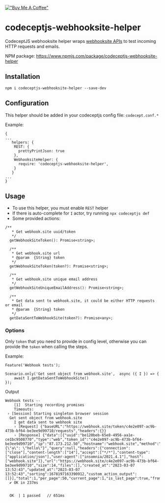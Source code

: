 [!["Buy Me A Coffee"](https://www.buymeacoffee.com/assets/img/custom_images/orange_img.png)](https://www.buymeacoffee.com/peternguyew)

# codeceptjs-webhooksite-helper

CodeceptJS webhooksite helper wraps [webhooksite APIs](https://docs.webhook.site/api/about.html) to test incoming HTTP requests and emails. 

NPM package: <https://www.npmjs.com/package/codeceptjs-webhooksite-helper>

## Installation

`npm i codeceptjs-webhooksite-helper --save-dev`

## Configuration

This helper should be added in your codeceptjs config file: `codecept.conf.*`

Example:

```
{
...
   helpers: {
    REST: {
      prettyPrintJson: true
    },
    WebhooksiteHelper: {
      require: 'codeceptjs-webhooksite-helper',
    }
   }
...
}
```

## Usage

- To use this helper, you must enable `REST` helper
- If there is auto-complete for `I` actor, try running `npx codeceptjs def`
- Some provided actions:

```
/**
   * Get webhook.site uuid/token
   */
  getWebhookSiteToken(): Promise<string>;

  /**
   * Get webhook.site url
   * @param  {String} token
   */
  getWebhookSiteToken(token?): Promise<string>;

  /**
   * Get webhook.site unique email address
   */
  getWebhookSiteUniqueEmailAddress(): Promise<string>;

  /**
   * Get data sent to webhook.site, it could be either HTTP requests or email
   * @param  {String} token
   */
  getDataSentToWebhookSite(token?): Promise<any>;
```

### Options

Only `token` that you need to provide in config level, otherwise you can provide the `token` when calling the steps.

Example:
```
Feature('Webhook tests');

Scenario.only('Get sent object from webhook.site',  async ({ I }) => {
    await I.getDataSentToWebhookSite()
});
```

Output

```
Webhook tests --
    [1]  Starting recording promises
    Timeouts: 
 › [Session] Starting singleton browser session
  Get sent object from webhook.site
    I get data sent to webhook site 
    › [Request] {"baseURL":"https://webhook.site/token/c4e2e097-ac9b-473b-bf64-be3ee9d99710/requests","headers":{}}
    › [Response] {"data":[{"uuid":"be120beb-65e8-4956-aa1e-ce1bc9508770","type":"web","token_id":"c4e2e097-ac9b-473b-bf64-be3ee9d99710","ip":"87.173.212.50","hostname":"webhook.site","method":"POST","user_agent":"insomnia/2021.4.1","content":"{\"a\": \"hello\"}","query":null,"headers":{"connection":["close"],"content-length":["14"],"accept":["*/*"],"content-type":["application/json"],"user-agent":["insomnia/2021.4.1"],"host":["webhook.site"]},"url":"https://webhook.site/c4e2e097-ac9b-473b-bf64-be3ee9d99710","size":14,"files":[],"created_at":"2023-03-07 13:52:43","updated_at":"2023-03-07 13:52:43","sorting":1678197163390912,"custom_action_output":[]}],"total":1,"per_page":50,"current_page":1,"is_last_page":true,"from":1,"to":1}
  ✔ OK in 237ms


  OK  | 1 passed   // 651ms

```
